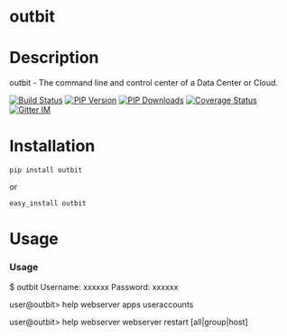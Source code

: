 outbit
=====================

Description
===========

outbit - The command line and control center of a Data Center or Cloud.

[![Build Status](https://secure.travis-ci.org/starboarder2001/outbit.png?branch=develop "outbit latest build")](http://travis-ci.org/starboarder2001/outbit)
[![PIP Version](https://img.shields.io/pypi/v/outbit.svg "outbit PyPI version")](https://pypi.python.org/pypi/outbit)
[![PIP Downloads](https://img.shields.io/pypi/dm/outbit.svg "outbit PyPI downloads")](https://pypi.python.org/pypi/outbit)
[![Coverage Status](https://coveralls.io/repos/github/starboarder2001/outbit/badge.svg?branch=develop)](https://coveralls.io/github/starboarder2001/outbit?branch=develop)
[![Gitter IM](https://badges.gitter.im/Join%20Chat.svg)](https://gitter.im/starboarder2001/outbit)


Installation
===========

```shell
pip install outbit
```

or

```shell
easy_install outbit
```

Usage
===========

### Usage

$ outbit
  Username: xxxxxx
  Password: xxxxxx

user@outbit> help
  webserver
  apps
  useraccounts
 
user@outbit> help webserver
  webserver restart  [all|group|host]
